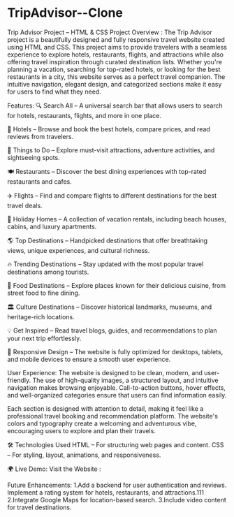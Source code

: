 # TripAdvisor--Clone
Trip Advisor Project – HTML & CSS
Project Overview :
The Trip Advisor project is a beautifully designed and fully responsive travel website created using HTML and CSS. This project aims to provide travelers with a seamless experience to explore hotels, restaurants, flights, and attractions while also offering travel inspiration through curated destination lists.
Whether you're planning a vacation, searching for top-rated hotels, or looking for the best restaurants in a city, this website serves as a perfect travel companion. The intuitive navigation, elegant design, and categorized sections make it easy for users to find what they need.

Features:
🔍 Search All – A universal search bar that allows users to search for hotels, restaurants, flights, and more in one place.

🏨 Hotels – Browse and book the best hotels, compare prices, and read reviews from travelers.

🎡 Things to Do – Explore must-visit attractions, adventure activities, and sightseeing spots.

🍽️ Restaurants – Discover the best dining experiences with top-rated restaurants and cafes.

✈️ Flights – Find and compare flights to different destinations for the best travel deals.

🏡 Holiday Homes – A collection of vacation rentals, including beach houses, cabins, and luxury apartments.

🌎 Top Destinations – Handpicked destinations that offer breathtaking views, unique experiences, and cultural richness.

🔥 Trending Destinations – Stay updated with the most popular travel destinations among tourists.

🍜 Food Destinations – Explore places known for their delicious cuisine, from street food to fine dining.

🏛️ Culture Destinations – Discover historical landmarks, museums, and heritage-rich locations.

💡 Get Inspired – Read travel blogs, guides, and recommendations to plan your next trip effortlessly.

📱 Responsive Design – The website is fully optimized for desktops, tablets, and mobile devices to ensure a smooth user experience.

User Experience:
The website is designed to be clean, modern, and user-friendly. The use of high-quality images, a structured layout, and intuitive navigation makes browsing enjoyable. Call-to-action buttons, hover effects, and well-organized categories ensure that users can find information easily.

Each section is designed with attention to detail, making it feel like a professional travel booking and recommendation platform. The website's colors and typography create a welcoming and adventurous vibe, encouraging users to explore and plan their travels.

🛠️ Technologies Used
HTML – For structuring web pages and content.
CSS – For styling, layout, animations, and responsiveness.

🌍 Live Demo:
Visit the Website :

Future Enhancements:
1.Add a backend for user authentication and reviews. Implement a rating system for hotels, restaurants, and attractions.111
2.Integrate Google Maps for location-based search.
3.Include video content for travel destinations.
